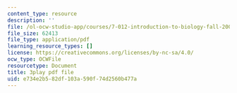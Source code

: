 ```yaml
---
content_type: resource
description: ''
file: /ol-ocw-studio-app/courses/7-012-introduction-to-biology-fall-2004/e734e2b582df103a590f74d2560b477a_odtKI7tEi5c.pdf
file_size: 62413
file_type: application/pdf
learning_resource_types: []
license: https://creativecommons.org/licenses/by-nc-sa/4.0/
ocw_type: OCWFile
resourcetype: Document
title: 3play pdf file
uid: e734e2b5-82df-103a-590f-74d2560b477a
---
```

